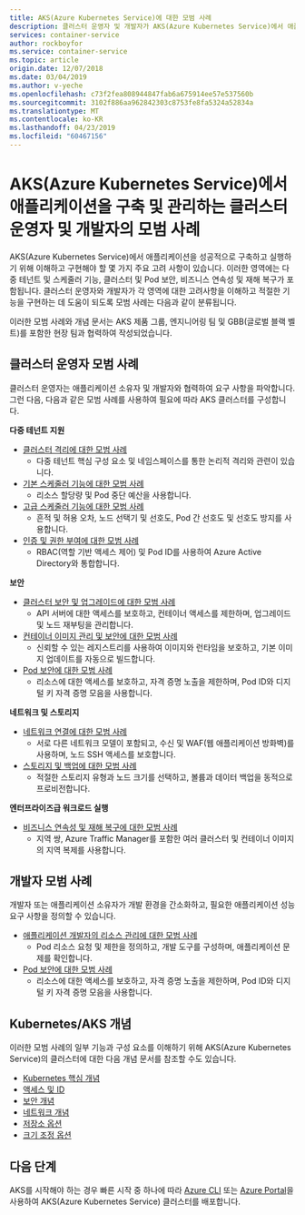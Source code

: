 ```yaml
---
title: AKS(Azure Kubernetes Service)에 대한 모범 사례
description: 클러스터 운영자 및 개발자가 AKS(Azure Kubernetes Service)에서 애플리케이션을 구축 및 관리하는 모범 사례에 대한 모음입니다.
services: container-service
author: rockboyfor
ms.service: container-service
ms.topic: article
origin.date: 12/07/2018
ms.date: 03/04/2019
ms.author: v-yeche
ms.openlocfilehash: c73f2fea808944847fab6a675914ee57e537560b
ms.sourcegitcommit: 3102f886aa962842303c8753fe8fa5324a52834a
ms.translationtype: MT
ms.contentlocale: ko-KR
ms.lasthandoff: 04/23/2019
ms.locfileid: "60467156"
---
```

# <a name="cluster-operator-and-developer-best-practices-to-build-and-manage-applications-on-azure-kubernetes-service-aks"></a>AKS(Azure Kubernetes Service)에서 애플리케이션을 구축 및 관리하는 클러스터 운영자 및 개발자의 모범 사례

AKS(Azure Kubernetes Service)에서 애플리케이션을 성공적으로 구축하고 실행하기 위해 이해하고 구현해야 할 몇 가지 주요 고려 사항이 있습니다. 이러한 영역에는 다중 테넌트 및 스케줄러 기능, 클러스터 및 Pod 보안, 비즈니스 연속성 및 재해 복구가 포함됩니다. 클러스터 운영자와 개발자가 각 영역에 대한 고려사항을 이해하고 적절한 기능을 구현하는 데 도움이 되도록 모범 사례는 다음과 같이 분류됩니다.

이러한 모범 사례와 개념 문서는 AKS 제품 그룹, 엔지니어링 팀 및 GBB(글로벌 블랙 벨트)를 포함한 현장 팀과 협력하여 작성되었습니다.

## <a name="cluster-operator-best-practices"></a>클러스터 운영자 모범 사례

클러스터 운영자는 애플리케이션 소유자 및 개발자와 협력하여 요구 사항을 파악합니다. 그런 다음, 다음과 같은 모범 사례를 사용하여 필요에 따라 AKS 클러스터를 구성합니다.

**다중 테넌트 지원**

* [클러스터 격리에 대한 모범 사례](operator-best-practices-cluster-isolation.md)
    * 다중 테넌트 핵심 구성 요소 및 네임스페이스를 통한 논리적 격리와 관련이 있습니다.
* [기본 스케줄러 기능에 대한 모범 사례](operator-best-practices-scheduler.md)
    * 리소스 할당량 및 Pod 중단 예산을 사용합니다.
* [고급 스케줄러 기능에 대한 모범 사례](operator-best-practices-advanced-scheduler.md)
    * 흔적 및 허용 오차, 노드 선택기 및 선호도, Pod 간 선호도 및 선호도 방지를 사용합니다.
* [인증 및 권한 부여에 대한 모범 사례](operator-best-practices-identity.md)
    * RBAC(역할 기반 액세스 제어) 및 Pod ID를 사용하여 Azure Active Directory와 통합합니다.

**보안**

* [클러스터 보안 및 업그레이드에 대한 모범 사례](operator-best-practices-cluster-security.md)
    * API 서버에 대한 액세스를 보호하고, 컨테이너 액세스를 제한하며, 업그레이드 및 노드 재부팅을 관리합니다.
* [컨테이너 이미지 관리 및 보안에 대한 모범 사례](operator-best-practices-container-image-management.md)
    * 신뢰할 수 있는 레지스트리를 사용하여 이미지와 런타임을 보호하고, 기본 이미지 업데이트를 자동으로 빌드합니다.
* [Pod 보안에 대한 모범 사례](developer-best-practices-pod-security.md)
    * 리소스에 대한 액세스를 보호하고, 자격 증명 노출을 제한하며, Pod ID와 디지털 키 자격 증명 모음을 사용합니다.

**네트워크 및 스토리지**

* [네트워크 연결에 대한 모범 사례](operator-best-practices-network.md)
    * 서로 다른 네트워크 모델이 포함되고, 수신 및 WAF(웹 애플리케이션 방화벽)를 사용하며, 노드 SSH 액세스를 보호합니다.
* [스토리지 및 백업에 대한 모범 사례](operator-best-practices-storage.md)
    * 적절한 스토리지 유형과 노드 크기를 선택하고, 볼륨과 데이터 백업을 동적으로 프로비전합니다.

**엔터프라이즈급 워크로드 실행**

* [비즈니스 연속성 및 재해 복구에 대한 모범 사례](operator-best-practices-multi-region.md)
    * 지역 쌍, Azure Traffic Manager를 포함한 여러 클러스터 및 컨테이너 이미지의 지역 복제를 사용합니다.

## <a name="developer-best-practices"></a>개발자 모범 사례

개발자 또는 애플리케이션 소유자가 개발 환경을 간소화하고, 필요한 애플리케이션 성능 요구 사항을 정의할 수 있습니다.

* [애플리케이션 개발자의 리소스 관리에 대한 모범 사례](developer-best-practices-resource-management.md)
    * Pod 리소스 요청 및 제한을 정의하고, 개발 도구를 구성하며, 애플리케이션 문제를 확인합니다.
* [Pod 보안에 대한 모범 사례](developer-best-practices-pod-security.md)
    * 리소스에 대한 액세스를 보호하고, 자격 증명 노출을 제한하며, Pod ID와 디지털 키 자격 증명 모음을 사용합니다.

## <a name="kubernetes--aks-concepts"></a>Kubernetes/AKS 개념

이러한 모범 사례의 일부 기능과 구성 요소를 이해하기 위해 AKS(Azure Kubernetes Service)의 클러스터에 대한 다음 개념 문서를 참조할 수도 있습니다.

* [Kubernetes 핵심 개념](concepts-clusters-workloads.md)
* [액세스 및 ID](concepts-identity.md)
* [보안 개념](concepts-security.md)
* [네트워크 개념](concepts-network.md)
* [저장소 옵션](concepts-storage.md)
* [크기 조정 옵션](concepts-scale.md)

## <a name="next-steps"></a>다음 단계

AKS를 시작해야 하는 경우 빠른 시작 중 하나에 따라 [Azure CLI](kubernetes-walkthrough.md) 또는 [Azure Portal](kubernetes-walkthrough-portal.md)을 사용하여 AKS(Azure Kubernetes Service) 클러스터를 배포합니다.